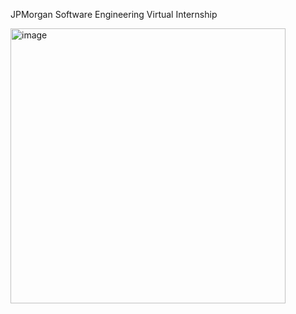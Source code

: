 JPMorgan Software Engineering Virtual Internship

<img width="440" alt="image" src="https://user-images.githubusercontent.com/73840373/145989095-aa054c29-ae6f-4039-8d5e-fc11e7254c28.png">
